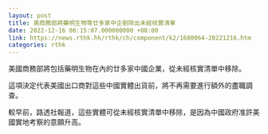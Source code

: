 ```yaml
---
layout: post
title: 美商務部將藥明生物等廿多家中企剔除出未經核實清單
date: 2022-12-16 06:15:07.000000000 +08:00
link: https://news.rthk.hk/rthk/ch/component/k2/1680064-20221216.htm
categories: rthk
---
```


美國商務部將包括藥明生物在內的廿多家中國企業，從未經核實清單中移除。

這項決定代表美國出口商對這些中國實體出貨前，將不再需要進行額外的盡職調查。

較早前，路透社報道，這些實體可從未經核實清單中移除，是因為中國政府准許美國實地考察的意願升高。
